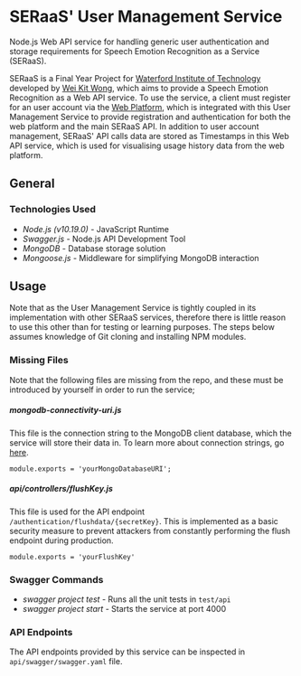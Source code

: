 # SERaaS' User Management Service

Node.js Web API service for handling generic user authentication and storage requirements for Speech Emotion Recognition as a Service (SERaaS).

SERaaS is a Final Year Project for [Waterford Institute of Technology](https://www.wit.ie/) developed by [Wei Kit Wong](https://github.com/andyAndyA), which aims to provide a Speech Emotion Recognition as a Web API service. To use the service, a client must register for an user account via the [Web Platform](https://github.com/andyAndyA/SERaaS-Web-Platform), which is integrated with this User Management Service to provide registration and authentication for both the web platform and the main SERaaS API. In addition to user account management, SERaaS' API calls data are stored as Timestamps in this Web API service, which is used for visualising usage history data from the web platform.

## General

### Technologies Used

* *Node.js (v10.19.0)* - JavaScript Runtime
* *Swagger.js* - Node.js API Development Tool
* *MongoDB* - Database storage solution
* *Mongoose.js* - Middleware for simplifying MongoDB interaction

## Usage

Note that as the User Management Service is tightly coupled in its implementation with other SERaaS services, therefore there is little reason to use this other than for testing or learning purposes. The steps below assumes knowledge of Git cloning and installing NPM modules.

### Missing Files

Note that the following files are missing from the repo, and these must be introduced by yourself in order to run the service;

##### *mongodb-connectivity-uri.js*

This file is the connection string to the MongoDB client database, which the service will store their data in. To learn more about connection strings, go [here](https://docs.mongodb.com/manual/reference/connection-string/).

```
module.exports = 'yourMongoDatabaseURI';
```

##### *api/controllers/flushKey.js*

This file is used for the API endpoint `/authentication/flushdata/{secretKey}`. This is implemented as a basic security measure to prevent attackers from constantly performing the flush endpoint during production.

```
module.exports = 'yourFlushKey'
```

### Swagger Commands

* *swagger project test* - Runs all the unit tests in `test/api`
* *swagger project start* - Starts the service at port 4000

### API Endpoints

The API endpoints provided by this service can be inspected in `api/swagger/swagger.yaml` file.